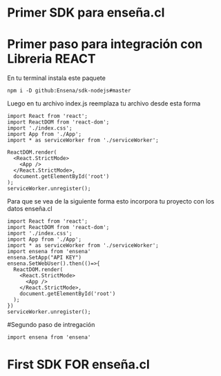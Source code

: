 # Primer SDK para enseña.cl

# Primer paso para integración con Libreria REACT

En tu terminal instala este paquete
```
npm i -D github:Ensena/sdk-nodejs#master
```


Luego en tu archivo index.js reemplaza tu archivo desde esta forma
```
import React from 'react';
import ReactDOM from 'react-dom';
import './index.css';
import App from './App';
import * as serviceWorker from './serviceWorker';

ReactDOM.render(
  <React.StrictMode>
    <App />
  </React.StrictMode>,
  document.getElementById('root')
);
serviceWorker.unregister();
```
Para que se vea de la siguiente forma esto incorpora tu proyecto con los datos enseña.cl
```
import React from 'react';
import ReactDOM from 'react-dom';
import './index.css';
import App from './App';
import * as serviceWorker from './serviceWorker';
import ensena from 'ensena'
ensena.SetApp("API KEY")
ensena.SetWebUser().then(()=>{
  ReactDOM.render(
    <React.StrictMode>
      <App />
    </React.StrictMode>,
    document.getElementById('root')
  );
})
serviceWorker.unregister();
```

#Segundo paso de intregación
```
import ensena from 'ensena'
```



# First SDK FOR enseña.cl